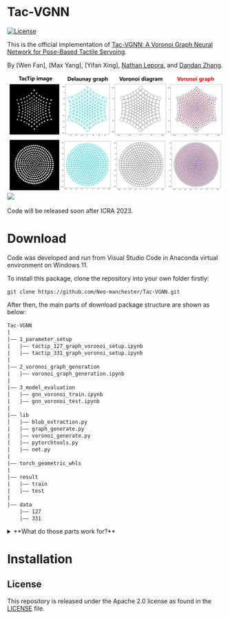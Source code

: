 # Tac-VGNN

[![License](https://img.shields.io/badge/License-Apache_2.0-blue.svg)](https://opensource.org/licenses/Apache-2.0) 

This is the official implementation of [Tac-VGNN: A Voronoi Graph Neural Network for Pose-Based Tactile Servoing](https://sites.google.com/view/tac-vgnn/home).


By [Wen Fan], [Max Yang], [Yifan Xing], [Nathan Lepora](https://scholar.google.com/citations?hl=zh-CN&user=fb2WiJgAAAAJ), and [Dandan Zhang](https://scholar.google.com/citations?hl=zh-CN&user=233I39oAAAAJ).



![](https://github.com/Neo-manchester/Tac-VGNN/blob/main/README_IMG/voronoi_graph_generation.png)
![](https://github.com/Neo-manchester/Tac-VGNN/blob/main/README_IMG/vgnn_interpretability_crop.png)

 Code will be released soon after ICRA 2023.
 
 # Download
 
 Code was developed and run from Visual Studio Code in Anaconda virtual environment on Windows 11. 
 
 To install this package, clone the repository into your own folder firstly:
 
 ```
 git clone https://github.com/Neo-manchester/Tac-VGNN.git
 ```

After then, the main parts of download package structure are shown as below:

```
Tac-VGNN   
|
|—— 1_parameter_setup                                 
|   |—— tactip_127_graph_voronoi_setup.ipynb 
|   |—— tactip_331_graph_voronoi_setup.ipynb
|
|—— 2_voronoi_graph_generation
|   |—— voronoi_graph_generation.ipynb
|
|—— 3_model_evaluation
|   |—— gnn_voronoi_train.ipynb
|   |—— gnn_voronoi_test.ipynb
|
|—— lib
|   |—— blob_extraction.py
|   |—— graph_generate.py
|   |—— voronoi_generate.py
|   |—— pytorchtools.py
|   |—— net.py
|
|—— torch_geometric_whls
|
|—— result
|   |—— train
|   |—— test
|
|—— data
    |—— 127
    |—— 331

```

<details><summary> **What do those parts work for?** </summary>
<p>

* 1_parameter_setup/tactip_(127/331)_graph_voronoi_setup.ipynb ：detailed examples to show how parameters tuned. 
 
* 2_voronoi_graph_generation/voronoi_graph_generation.ipynb ：generation tutorial of voronoi graph dataset. 
 
* 3_model_evaluation/gnn_voronoi_(train/test).ipynb ：train and evaluation tutorials of Tac-VGNN model.
 
* lib ：function libraries used for upper three steps.
 
* torch_geometric_whls ：four whl files supporting for torch_geometric running.
 
* result/(train/test) ：folders for train/test materials, including train/val set, test set, best_train_model and plots.
 
* data/(127/331) ：raw image data for graph_voronoi_setup.ipynb and voronoi_graph_generation.ipynb.
 

</p>
</details>


# Installation





## License

This repository is released under the Apache 2.0 license as found in the [LICENSE](https://github.com/Neo-manchester/Tac-VGNN/blob/main/LICENSE) file.

